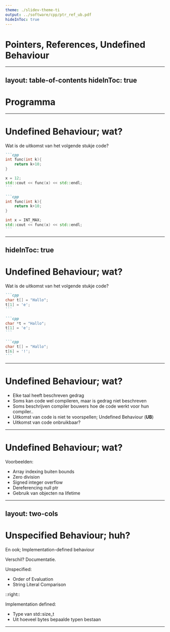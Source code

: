 ```yaml
---
theme: ./slidev-theme-ti
output: ../software/cpp/ptr_ref_ub.pdf
hideInToc: true
---
```


# Pointers, References, Undefined Behaviour

---
layout: table-of-contents
hideInToc: true
---

# Programma

---

# Undefined Behaviour; wat?

Wat is de uitkomst van het volgende stukje code?

````md magic-move
```cpp
int func(int k){
    return k+10;
}

x = 12;
std::cout << func(x) << std::endl;
```

```cpp
int func(int k){
    return k+10;
}

int x = INT_MAX;
std::cout << func(x) << std::endl;
```

````

---
hideInToc: true
---

# Undefined Behaviour; wat?

Wat is de uitkomst van het volgende stukje code?

````md magic-move
```cpp
char t[] = "Hallo";
t[1] = 'e';
```

```cpp
char *t = "Hallo";
t[1] = 'e';
```

```cpp
char t[] = "Hallo";
t[6] = '!';
```
````

---

# Undefined Behaviour; wat?

<v-clicks>

- Elke taal heeft beschreven gedrag
- Soms kan code wel compileren, maar is gedrag niet beschreven
- Soms beschrijven compiler bouwers hoe de code werkt voor hun compiler..
- Uitkomst van code is niet te voorspellen; Undefined Behaviour (**UB**)
- Uitkomst van code onbruikbaar?

</v-clicks>

---

# Undefined Behaviour; wat?

Voorbeelden:

- Array indexing buiten bounds
- Zero division
- Signed integer overflow
- Dereferencing null ptr
- Gebruik van objecten na lifetime


---
layout: two-cols
---

# Unspecified Behaviour; huh?

En ook; Implementation-defined behaviour

Verschil? Documentatie.

Unspecified:

- Order of Evaluation
- String Literal Comparison

::right::

Implementation defined:

- Type van std::size_t
- Uit hoeveel bytes bepaalde typen bestaan

---

